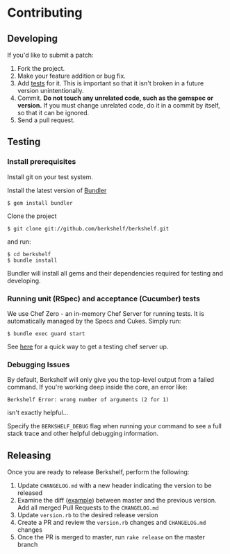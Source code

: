 # Contributing

## Developing

If you'd like to submit a patch:

1. Fork the project.
2. Make your feature addition or bug fix.
3. Add [tests](#testing) for it. This is important so that it isn't broken in a
   future version unintentionally.
4. Commit. **Do not touch any unrelated code, such as the gemspec or version.**
   If you must change unrelated code, do it in a commit by itself, so that it
   can be ignored.
5. Send a pull request.

## Testing

### Install prerequisites

Install git on your test system.

Install the latest version of [Bundler](http://gembundler.com)

    $ gem install bundler

Clone the project

    $ git clone git://github.com/berkshelf/berkshelf.git

and run:

    $ cd berkshelf
    $ bundle install

Bundler will install all gems and their dependencies required for testing and developing.

### Running unit (RSpec) and acceptance (Cucumber) tests

We use Chef Zero - an in-memory Chef Server for running tests. It is automatically managed by the Specs and Cukes. Simply run:

    $ bundle exec guard start

See [here](https://github.com/tdegrunt/vagrant-chef-server-bootstrap) for a
quick way to get a testing chef server up.

### Debugging Issues
By default, Berkshelf will only give you the top-level output from a failed command. If you're working deep inside the core, an error like:

    Berkshelf Error: wrong number of arguments (2 for 1)

isn't exactly helpful...

Specify the `BERKSHELF_DEBUG` flag when running your command to see a full stack trace and other helpful debugging information.

## Releasing

Once you are ready to release Berkshelf, perform the following:
1. Update `CHANGELOG.md` with a new header indicating the version to be released
1. Examine the diff ([example](https://github.com/berkshelf/berkshelf/compare/v4.0.1...master)) between master and the previous version.  Add all merged Pull Requests to the `CHANGELOG.md`
1. Update `version.rb` to the desired release version
1. Create a PR and review the `version.rb` changes and `CHANGELOG.md` changes
1. Once the PR is merged to master, run `rake release` on the master branch
